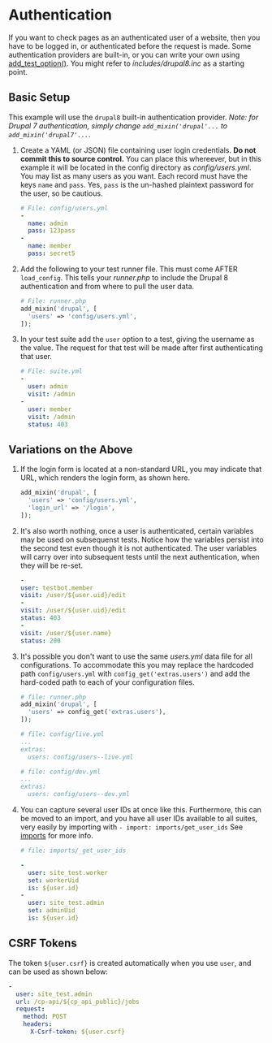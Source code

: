 <!--
id: authentication
tags: ''
-->

# Authentication

If you want to check pages as an authenticated user of a website, then you have to be logged in, or authenticated before the request is made. Some authentication providers are built-in, or you can write your own using  [add_test_option()](@options). You might refer to _includes/drupal8.inc_ as a starting point.

## Basic Setup

This example will use the `drupal8` built-in authentication provider. _Note: for Drupal 7 authentication, simply change `add_mixin('drupal'...` to `add_mixin('drupal7'...`_.

1. Create a YAML (or JSON) file containing user login credentials.  **Do not commit this to source control.** You can place this whereever, but in this example it will be located in the config directory as _config/users.yml_. You may list as many users as you want. Each record must have the keys `name` and `pass`. Yes, `pass` is the un-hashed plaintext password for the user, so be cautious.

    ```yaml
    # File: config/users.yml
    -
      name: admin
      pass: 123pass
    -
      name: member
      pass: secret5
    ```

2. Add the following to your test runner file.  This must come AFTER `load_config`.  This tells your _runner.php_ to include the Drupal 8 authentication and from where to pull the user data.

    ```php
    # File: runner.php
    add_mixin('drupal', [
      'users' => 'config/users.yml',
    ]); 
    ```

4. In your test suite add the `user` option to a test, giving the username as the value. The request for that test will be made after first authenticating that user.

   ```yaml
   # File: suite.yml
   -
     user: admin
     visit: /admin
   -
     user: member
     visit: /admin
     status: 403

   ```

## Variations on the Above

1. If the login form is located at a non-standard URL, you may indicate that URL, which renders the login form, as shown here.

    ```php
    add_mixin('drupal', [
      'users' => 'config/users.yml',
      'login_url' => '/login',
    ]); 
    ```

2. It's also worth nothing, once a user is authenticated, certain variables may be used on subsequenst tests. Notice how the variables persist into the second test even though it is not authenticated. The user variables will carry over into subsequent tests until the next authentication, when they will be re-set.

   ```yaml
   -
   user: testbot.member
   visit: /user/${user.uid}/edit
   -
   visit: /user/${user.uid}/edit
   status: 403
   -
   visit: /user/${user.name}
   status: 200
   ```
3. It's possible you don't want to use the same _users.yml_ data file for all configurations. To accommodate this you may replace the hardcoded path `config/users.yml` with `config_get('extras.users')` and add the hard-coded path to each of your configuration files.

   ```php
   # file: runner.php
   add_mixin('drupal', [
     'users' => config_get('extras.users'),
   ]); 
   ```

   ```yaml
   # file: config/live.yml
   ...
   extras:
     users: config/users--live.yml
   ```

   ```yaml
   # file: config/dev.yml
   ...
   extras:
     users: config/users--dev.yml
   ```
4. You can capture several user IDs at once like this. Furthermore, this can be moved to an import, and you have all user IDs available to all suites, very easily by importing with `- import: imports/get_user_ids`  See [imports](@plugin_import) for more info.

   ```yaml
   # file: imports/_get_user_ids
   
   -
     user: site_test.worker
     set: workerUid
     is: ${user.id}
   -
     user: site_test.admin
     set: adminUid
     is: ${user.id}
   ```

## CSRF Tokens

The token `${user.csrf}` is created automatically when you use `user`, and can be used as shown below:

```yaml
-
  user: site_test.admin
  url: /cp-api/${cp_api_public}/jobs
  request:
    method: POST
    headers:
      X-Csrf-token: ${user.csrf}
```
